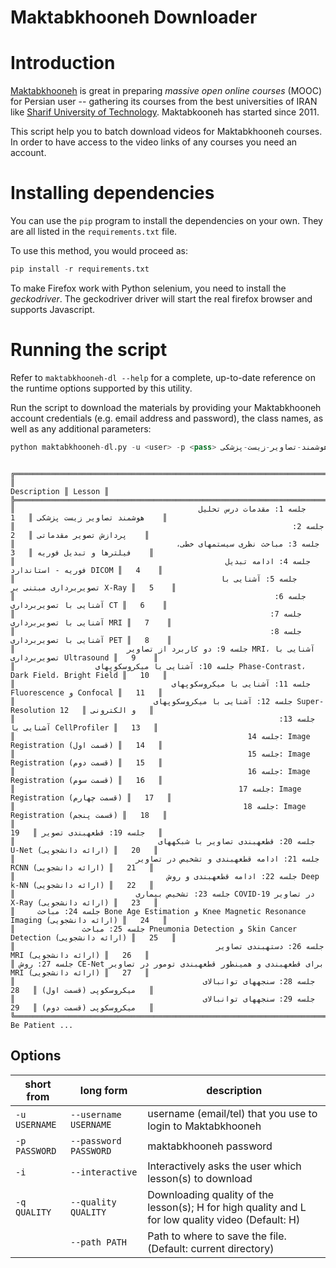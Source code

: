 # Maktabkhooneh Downloader

# Introduction

[Maktabkhooneh](http://maktabkhooneh.org) is great in preparing *massive open online courses* (MOOC) for Persian user -- gathering its courses from  the best universities of IRAN like [Sharif University of Technology](http://sharif.edu). Maktabkooneh has started since 2011.

This script help you to batch download videos for Maktabkhooneh courses.
In order to have access to the video links of any courses you need an account.


# Installing dependencies

You can use the `pip` program to install the dependencies on your own.  They are all listed in the `requirements.txt` file.

To use this method, you would proceed as:

```python
pip install -r requirements.txt
```

To make Firefox work with Python selenium, you need to install the *geckodriver*. The geckodriver driver will start the real firefox browser and supports Javascript.

# Running the script
Refer to `maktabkhooneh-dl --help` for a complete, up-to-date reference on the runtime options supported by this utility.

Run the script to download the materials by providing your Maktabkhooneh account credentials (e.g. email address and  password), the class names, as well as any additional parameters:

```python
python maktabkhooneh-dl.py -u <user> -p <pass> آموزش-رایگان-تحلیل-هوشمند-تصاویر-زیست-پزشکی-mk1070
```
```

╔═══════════════════════════════════════════════════════════════════════════════════════════╦════════╗
║                                                                               Description ║ Lesson ║
╠═══════════════════════════════════════════════════════════════════════════════════════════╬════════╣
║                                         جلسه 1: مقدمات درس تحلیل هوشمند تصاویر زیست پزشکی ║   1    ║
║                                                              جلسه 2: پردازش تصویر مقدماتی ║   2    ║
║                                    جلسه 3: مباحث نظری سیستمهای خطی، فیلترها و تبدیل فوریه ║   3    ║
║                                               جلسه 4: ادامه تبدیل فوریه - استاندارد DICOM ║   4    ║
║                                              جلسه 5: آشنایی با تصویربرداری مبتنی بر X-Ray ║   5    ║
║                                                          جلسه 6: آشنایی با تصویربرداری CT ║   6    ║
║                                                         جلسه 7: آشنایی با تصویربرداری MRI ║   7    ║
║                                                         جلسه 8: آشنایی با تصویربرداری PET ║   8    ║
║                         جلسه 9: دو کاربرد از تصاویر MRI، آشنایی با تصویربرداری Ultrasound ║   9    ║
║                  جلسه 10: آشنایی با میکروسکوپهای Phase-Contrast، Dark Field، Bright Field ║   10   ║
║                                   جلسه 11: آشنایی با میکروسکوپهای Fluorescence و Confocal ║   11   ║
║                               جلسه 12: آشنایی با میکروسکوپهای Super-Resolution و الکترونی ║   12   ║
║                                                           جلسه 13: آشنایی با CellProfiler ║   13   ║
║                                                    جلسه 14: Image Registration (قسمت اول) ║   14   ║
║                                                    جلسه 15: Image Registration (قسمت دوم) ║   15   ║
║                                                    جلسه 16: Image Registration (قسمت سوم) ║   16   ║
║                                                  جلسه 17: Image Registration (قسمت چهارم) ║   17   ║
║                                                   جلسه 18: Image Registration (قسمت پنجم) ║   18   ║
║                                                                   جلسه 19: قطعهبندی تصویر ║   19   ║
║                                جلسه 20: قطعهبندی تصاویر با شبکههای U-Net (ارائه دانشجویی) ║   20   ║
║                           جلسه 21: ادامه قطعهبندی و تشخیص در تصاویر RCNN (ارائه دانشجویی) ║   21   ║
║                                  جلسه 22: ادامه قطعهبندی و روش Deep k-NN (ارائه دانشجویی) ║   22   ║
║                           جلسه 23: تشخیص بیماری COVID-19 در تصاویر X-Ray (ارائه دانشجویی) ║   23   ║
║     جلسه 24: مباحث Bone Age Estimation و Knee Magnetic Resonance Imaging (ارائه دانشجویی) ║   24   ║
║               جلسه 25: مباحث Pneumonia Detection و Skin Cancer Detection (ارائه دانشجویی) ║   25   ║
║                                             جلسه 26: دستهبندی تصاویر MRI (ارائه دانشجویی) ║   26   ║
║ جلسه 27: روش CE-Net برای قطعهبندی و همینطور قطعهبندی تومور در تصاویر MRI (ارائه دانشجویی) ║   27   ║
║                                          جلسه 28: سنجههای توانبالای میکروسکوپی (قسمت اول) ║   28   ║
║                                          جلسه 29: سنجههای توانبالای میکروسکوپی (قسمت دوم) ║   29   ║
╚═══════════════════════════════════════════════════════════════════════════════════════════╩════════╝
Be Patient ...
```

## Options 
|short from |long form | description|
|---|---|---|
|`-u USERNAME`| `--username USERNAME` | username (email/tel) that you use to login to Maktabkhooneh|
|`-p PASSWORD` | `--password PASSWORD` |maktabkhooneh password |
| `-i` |`--interactive` | Interactively asks the user which lesson(s) to download|
| `-q QUALITY` |`--quality QUALITY`| Downloading quality of the lesson(s); H for high quality and L for low quality video (Default: H)|
|| `--path PATH` | Path to where to save the file. (Default: current directory)|
